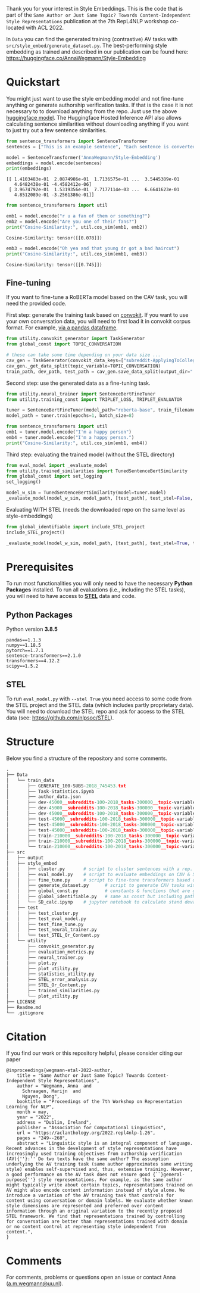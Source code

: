 
Thank you for your interest in Style Embeddings. This is the code that is part of the `Same Author or Just Same Topic? Towards Content-Independent Style Representations` publication at the 7th RepL4NLP workshop co-located with ACL 2022.

In `Data` you can find the generated training (contrastive) AV tasks with `src/style_embed/generate_dataset.py`.  The best-performing style embedding as trained and described in our publication can be found here: https://huggingface.co/AnnaWegmann/Style-Embedding

# Quickstart

You might just want to use the style embedding model and not fine-tune anything or generate authorship verification tasks. If that is the case it is not necessary to to download anything from the repo. Just use the above [huggingface model](https://huggingface.co/AnnaWegmann/Style-Embedding). The Huggingface Hosted Inference API also allows calculating sentence similarities without downloading anything if you want to just try out a few sentence similarities.


```Python
from sentence_transformers import SentenceTransformer
sentences = ["This is an example sentence", "Each sentence is converted"]

model = SentenceTransformer('AnnaWegmann/Style-Embedding')
embeddings = model.encode(sentences)
print(embeddings)
```

```
[[ 1.4103483e-01  2.0874986e-01  1.7136575e-01 ...  3.5445389e-01
   4.6482438e-01 -4.4582412e-06]
 [ 3.9674792e-01  1.5319356e-01  7.7177114e-03 ...  6.6641623e-01
   4.8512089e-01 -3.2561386e-01]]
```

```Python
from sentence_transformers import util

emb1 = model.encode("r u a fan of them or something?")
emb2 = model.encode("Are you one of their fans?")
print("Cosine-Similarity:", util.cos_sim(emb1, emb2))
```

```
Cosine-Similarity: tensor([[0.078]])
```

```Python
emb3 = model.encode("Oh yea and that young dr got a bad haircut")
print("Cosine-Similarity:", util.cos_sim(emb1, emb3))
```

```
Cosine-Similarity: tensor([[0.745]])
```


## Fine-tuning 

If you want to fine-tune a RoBERTa model based on the CAV task, you will need the provided code. 

First step: generate the training task based on [convokit](https://convokit.cornell.edu/). If you want to use your own conversation data, you will need to first load it in convokit corpus format. For example, [via a pandas dataframe](https://github.com/CornellNLP/Cornell-Conversational-Analysis-Toolkit/blob/master/examples/corpus_from_pandas.ipynb).

```python
from utility.convokit_generator import TaskGenerator
from global_const import TOPIC_CONVERSATION

# these can take some time depending on your data size ...
cav_gen = TaskGenerator(convokit_data_keys=["subreddit-ApplyingToCollege"], years=[2018], total=10)
cav_gen._get_data_split(topic_variable=TOPIC_CONVERSATION)
train_path, dev_path, test_path = cav_gen.save_data_split(output_dir=".", topic_variable=TOPIC_CONVERSATION)
```

Second step: use the generated data as a fine-tuning task.

```python
from utility.neural_trainer import SentenceBertFineTuner
from utility.training_const import TRIPLET_LOSS, TRIPLET_EVALUATOR

tuner = SentenceBertFineTuner(model_path="roberta-base", train_filename=train_path, dev_filename=dev_path, loss=TRIPLET_LOSS, evaluation_type=TRIPLET_EVALUATOR)
model_path = tuner.train(epochs=1, batch_size=8)

from sentence_transformers import util
emb1 = tuner.model.encode("I'm a happy person")
emb4 = tuner.model.encode("I'm a happy person.")
print("Cosine-Similarity:", util.cos_sim(emb1, emb4))
```

Third step: evaluating the trained model (without the STEL directory)

```python
from eval_model import _evaluate_model
from utility.trained_similarities import TunedSentenceBertSimilarity
from global_const import set_logging
set_logging()

model_w_sim = TunedSentenceBertSimilarity(model=tuner.model)
_evaluate_model(model_w_sim, model_path, [test_path], test_stel=False, test_AV=True)
```

Evaluating WITH STEL (needs the downloaded repo on the same level as style-embeddings)

```python
from global_identifiable import include_STEL_project 
include_STEL_project()

_evaluate_model(model_w_sim, model_path, [test_path], test_stel=True, test_AV=False)
```



# Prerequisites

To run most functionalities you will only need to have the necessary **Python Packages** installed. To run all evaluations (i.e., including the STEL tasks), you will need to have access to **[STEL](https://github.com/nlpsoc/stel)** data and code.

## Python Packages

Python version **3.8.5**

```
pandas==1.1.3
numpy==1.18.5
pytorch==1.7.1
sentence-transformers==2.1.0
transformers==4.12.2
scipy==1.5.2
```



## STEL

To run `eval_model.py` with `--stel True` you need access to some code from the STEL project and the STEL data (which includes partly proprietary data). You will need to download the STEL repo and ask for access to the STEL data (see: https://github.com/nlpsoc/STEL). 



# Structure

Below you find a structure of the repository and some comments.

```python
.
├── Data
│   └── train_data
│       ├── GENERATE_100-SUBS-2018_745453.txt 
│       ├── Task-Statistics.ipynb   
│       ├── author_data.json
│       ├── dev-45000__subreddits-100-2018_tasks-300000__topic-variable-conversation.tsv
│       ├── dev-45000__subreddits-100-2018_tasks-300000__topic-variable-random.tsv
│       ├── dev-45000__subreddits-100-2018_tasks-300000__topic-variable-subreddit.tsv
│       ├── test-45000__subreddits-100-2018_tasks-300000__topic-variable-conversation.tsv
│       ├── test-45000__subreddits-100-2018_tasks-300000__topic-variable-random.tsv
│       ├── test-45000__subreddits-100-2018_tasks-300000__topic-variable-subreddit.tsv
│       ├── train-210000__subreddits-100-2018_tasks-300000__topic-variable-conversation.zip
│       ├── train-210000__subreddits-100-2018_tasks-300000__topic-variable-random.zip
│       └── train-210000__subreddits-100-2018_tasks-300000__topic-variable-subreddit.zip
├── src
│   ├── output
│   ├── style_embed
│   │   ├── cluster.py 	 	 # script to cluster sentences with a rep. model 
│   │   ├── eval_model.py 	 # script to evaluate embeddings on CAV & STEL-Or-Content 
│   │   ├── fine_tune.py 	 # script to fine-tune transformers based on CAV tasks 
│   │   ├── generate_dataset.py 	 # script to generate CAV tasks with different CC variables 
│   │   ├── global_const.py 	 	 # constants & functions that are globally accessible in the project 
│   │   ├── global_identifiable.py 	 # same as const but including paths/names that are local, like dir paths
│   │   └── SD_calc.ipynp 	 # jupyter notebook to calculate stand devation & means from results
│   ├── test
│   │   ├── test_cluster.py 	 	 
│   │   ├── test_eval_model.py 	
│   │   ├── test_fine_tune.py 	
│   │   ├── test_neural_trainer.py 	 	
│   │   └── test_STEL_Or_Content.py 	 
│   └── utility
│       ├── convokit_generator.py 	 	 
│       ├── evaluation_metrics.py 	
│       ├── neural_trainer.py 	
│       ├── plot.py 	 	
│       ├── plot_utility.py 	 	
│       ├── statistics_utility.py 	 	
│       ├── STEL_error_analysis.py 	 	
│       ├── STEL_Or_Content.py 	 	
│       ├── trained_similarities.py 	 	
│       └── plot_utility.py 	 
├── LICENSE
├── Readme.md
└── .gitignore 
```

# Citation

If you find our work or this repository helpful, please consider citing our paper



```
@inproceedings{wegmann-etal-2022-author,
    title = "Same Author or Just Same Topic? Towards Content-Independent Style Representations",
    author = "Wegmann, Anna  and
      Schraagen, Marijn  and
      Nguyen, Dong",
    booktitle = "Proceedings of the 7th Workshop on Representation Learning for NLP",
    month = may,
    year = "2022",
    address = "Dublin, Ireland",
    publisher = "Association for Computational Linguistics",
    url = "https://aclanthology.org/2022.repl4nlp-1.26",
    pages = "249--268",
    abstract = "Linguistic style is an integral component of language. Recent advances in the development of style representations have increasingly used training objectives from authorship verification (AV){''}:'' Do two texts have the same author? The assumption underlying the AV training task (same author approximates same writing style) enables self-supervised and, thus, extensive training. However, a good performance on the AV task does not ensure good {``}general-purpose{''} style representations. For example, as the same author might typically write about certain topics, representations trained on AV might also encode content information instead of style alone. We introduce a variation of the AV training task that controls for content using conversation or domain labels. We evaluate whether known style dimensions are represented and preferred over content information through an original variation to the recently proposed STEL framework. We find that representations trained by controlling for conversation are better than representations trained with domain or no content control at representing style independent from content.",
}
```



# Comments

For comments, problems or questions open an issue or contact Anna (a.m.wegmann@uu.nl). 
